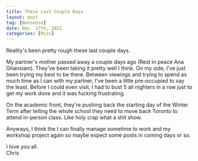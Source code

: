 ```yaml
---
title: These Last Couple Days
layout: post
tag: [Nonsense]
date: Dec. 17th, 2021
categories: [Misc]
---
```


Reality's been pretty rough these last couple days.

My partner's mother passed away a couple days ago (Rest in peace Ana Ghansiam). They've been taking it pretty well I think. On my side, I've just been trying my best to be there. Between viewings and trying to spend as much time as I can with my partner, I've been a little pre-occupied to say the least. Before I could even visit, I had to bust 5 all nighters in a row just to get my work done and it was fucking frustrating.

On the academic front, they're pushing back the starting day of the Winter Term after telling the whole school they need to move back Toronto to attend in-person class. Like holy crap what a shit show.

Anyways, I think the I can finally manage sometime to work and my workshop project again so maybe expect some posts in coming days or so.

I love you all.\
Chris
